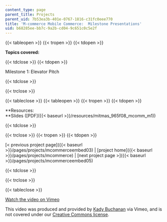 ```yaml
---
content_type: page
parent_title: Projects
parent_uid: 7b53ea3b-401e-0767-1816-c31fc0eee770
title: 'M-commerce Mobile Commerce:  Milestone Presentations'
uid: b68285ee-bb7c-9a2b-cd04-9c651c0c5e2f
---
```


{{< tableopen >}}
{{< tropen >}}
{{< tdopen >}}


**Topics covered:**


{{< tdclose >}}
{{< tdopen >}}


Milestone 1: Elevator Pitch


{{< tdclose >}}

{{< trclose >}}

{{< tableclose >}}
{{< tableopen >}}
{{< tropen >}}
{{< tdopen >}}


**Resources:  
**Slides ([PDF]({{< baseurl >}}/resources/mitmas_965f08_mcomm_m1))


{{< tdclose >}}

{{< trclose >}}
{{< tropen >}}
{{< tdopen >}}


[\< previous project page]({{< baseurl >}}/pages/projects/mcommerceembed03) | [project home]({{< baseurl >}}/pages/projects/mcommerce) | [next project page >]({{< baseurl >}}/pages/projects/mcommerceembed05)


{{< tdclose >}}

{{< trclose >}}

{{< tableclose >}}

[Watch the video on Vimeo](http://vimeo.com/moogaloop.swf?clip_id=2074040&server=vimeo.com&show_title=0&show_byline=0&show_portrait=0&color=&fullscreen=0&group_id=)

This video was produced and provided by [Kady Buchanan](http://vimeo.com/user720392) via Vimeo, and is not covered under our [Creative Commons license](/terms/#cc).